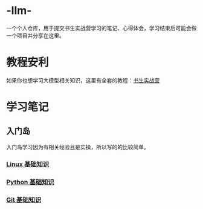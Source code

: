 # -llm-
一个个人仓库，用于提交书生实战营学习的笔记、心得体会，学习结束后可能会做一个项目并分享在这里。
# 教程安利
如果你也想学习大模型相关知识，这里有全套的教程：[书生实战营](https://github.com/yuzebo-q/-llm-.git)
# 学习笔记
## 入门岛
入门岛学习因为有相关经验且是实操，所以写的的比较简单。
### [Linux 基础知识](https://blog.csdn.net/qq_46220362/article/details/142303398?spm=1001.2014.3001.5502)
### [Python 基础知识](https://blog.csdn.net/qq_46220362/article/details/142304642?spm=1001.2014.3001.5502)
### [Git 基础知识](https://github.com/InternLM/Tutorial/compare/camp3...yuzebo-q:Tutorial:camp3)
